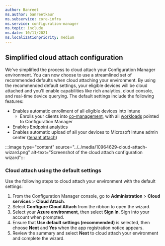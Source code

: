 ```yaml
---
author: Banreet
ms.author: banreetkaur
ms.subservice: core-infra
ms.service: configuration-manager
ms.topic: include
ms.date: 10/11/2021
ms.localizationpriority: medium
---
```

## <a name="bkmk_attach"></a> Simplified cloud attach configuration
<!--10964629-->
We've simplified the process to cloud attach your Configuration Manager environment. You can now choose to use a streamlined set of recommended defaults when cloud attaching your environment. By using the recommended default settings, your eligible devices will be cloud attached and you'll enable capabilities like rich analytics, cloud console, and real-time device querying. The default settings include the following features:

- Enables automatic enrollment of all eligible devices into Intune
    - Enrolls your clients into [co-management](../../../../../comanage/tutorial-co-manage-clients.md), with all [workloads](../../../../../comanage/workloads.md) pointed to Configuration Manager
- Enables [Endpoint analytics](../../../../../../analytics/scores.md)
- Enables automatic upload of all your devices to Microsoft Intune admin center ([tenant attach](../../../../../tenant-attach/device-sync-actions.md))

:::image type="content" source="../../media/10964629-cloud-attach-wizard.png" alt-text="Screenshot of the cloud attach configuration wizard":::

### Cloud attach using the default settings

Use the following steps to cloud attach your environment with the default settings:
  
1. From the Configuration Manager console, go to **Administration** > **Cloud services** > **Cloud Attach**.
1. Select **Configure Cloud Attach** from the ribbon to open the wizard.
1. Select your **Azure environment**, then select **Sign In**. Sign into your account when prompted.
1. Ensure that **Use default settings (recommended)** is selected, then choose **Next** and **Yes** when the app registration notice appears.  
1. Review the summary and select **Next** to cloud attach your environment and complete the wizard.
